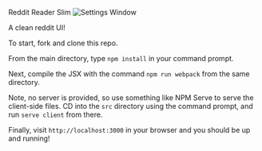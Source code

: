 Reddit Reader Slim
![Settings Window](https://raw.github.com/patrickliamhartley/WW-full-stack-engineer---homework-assignment/master/src/client/assets/redditReader.png)

A clean reddit UI!

To start, fork and clone this repo.

From the main directory, type ```npm install``` in your command prompt.

Next, compile the JSX with the command ```npm run webpack``` from the same directory.

Note, no server is provided, so use something like NPM Serve to serve the client-side files. CD into the ```src``` directory using the command prompt, and run ```serve client``` from there.

Finally, visit ```http://localhost:3000``` in your browser and you should be up and running!
